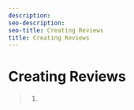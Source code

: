 ```yaml
---
description: 
seo-description: 
seo-title: Creating Reviews
title: Creating Reviews
---
```


# Creating Reviews

>   1.
>   
>   
